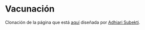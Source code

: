 # Vacunación

Clonación de la página que está [aquí](https://github.com/LaunchX-InnovaccionVirtual/FrontEnd-Mision/blob/main/03%20-%20CSS/practica/landingVacunaci%C3%B3n.png) diseñada por [Adhiari Subekti](https://dribbble.com/Adhiari_is).